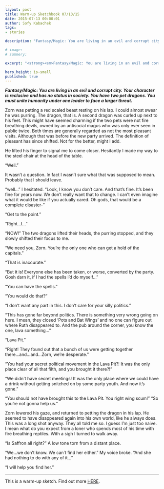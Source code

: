 ```yaml
---
layout: post
title: Warm-up Sketchbook 07/13/15
date: 2015-07-13 00:00:01
author: Sofy Kabachek
tags:
- stories

description: "Fantasy/Magic: You are living in an evil and corrupt city. Your character is reclusive and has no status in society. You have two pet dragons. You must unite humanity under one leader to face a larger threat."

# image:
# summery:

excerpt: "<strong><em>Fantasy/Magic: You are living in an evil and corrupt city. Your character is reclusive and has no status in society. You have two pet dragons. You must unite humanity under one leader to face a larger threat.</em></strong><br><br>Zorn was petting a red scaled beast resting on his lap. I could almost swear he was purring. The dragon, that is. A second dragon was curled up next to his feet. This might have seemed charming if the two pets were not fire breathing devils, owned by an antisocial magus who was only ever seen in public twice. Both times are generally regarded as not the most pleasant visits. Although that was before the new party arrived. The definition of pleasant has since shifted. Not for the better, might I add."

hero_height: is-small
published: true
---
```


***Fantasy/Magic: You are living in an evil and corrupt city. Your character is reclusive and has no status in society. You have two pet dragons. You must unite humanity under one leader to face a larger threat.***

Zorn was petting a red scaled beast resting on his lap. I could almost swear he was purring. The dragon, that is. A second dragon was curled up next to his feet. This might have seemed charming if the two pets were not fire breathing devils, owned by an antisocial magus who was only ever seen in public twice. Both times are generally regarded as not the most pleasant visits. Although that was before the new party arrived. The definition of pleasant has since shifted. Not for the better, might I add.

He lifted his finger to signal me to come closer. Hesitantly I made my way to the steel chair at the head of the table.

“Well.”

It wasn’t a question. In fact I wasn’t sure what that was supposed to mean. Probably that I should leave.

“well…” I hesitated. “Look, I know you don’t care. And that’s fine. It’s been fine for years now. We don’t really want that to change. I can’t even imagine what it would be like if you actually cared. Oh gods, that would be a complete disaster-”

“Get to the point.”

“Right...I...”

“NOW!” The two dragons lifted their heads, the purring stopped, and they slowly shifted their focus to me.

“We need you, Zorn. You’re the only one who can get a hold of the capitals.”

“That is inaccurate.”

“But it is! Everyone else has been taken, or worse, converted by the party. Gosh darn it, if I had the spells I’d do myself...”

“You can have the spells.”

“You would do that?”

“I don’t want any part in this. I don’t care for your silly politics.”

“This has gone far beyond politics. There is something very wrong going on here. I mean, they closed ‘Pots and Bat Wings’ and no one can figure out where Ruth disappeared to. And the pub around the corner, you know the one, lava something…”

“Lava Pit.”

“Right! They found out that a bunch of us were getting together there...and...and...Zorn, we’re desperate.”

“You had your secret political movement in the Lava Pit?! It was the only place clear of all that filth, and you brought it there?!”

“We didn't have secret meetings! It was the only place where we could have a drink without getting snitched on by some party youth. And now it’s gone.”

“You should not have brought this to the Lava Pit. You right wing scum!”
“So you’re not gonna help us.”

Zorn lowered his gaze, and returned to petting the dragon in his lap. He seemed to have disappeared again into his own world, like he always does. This was a long shot anyway. They all told me so. I guess I’m just too naive. I mean what do you expect from a loner who spends most of his time with fire breathing reptiles. With a sigh I turned to walk away.

“Is Saffron all right?” A low tone torn from a distant place.

“We...we don’t know. We can’t find her either.” My voice broke. “And she had nothing to do with any of it...”

“I will help you find her.”


***

This is a warm-up sketch. Find out more [HERE](/sketchbook-intro/).